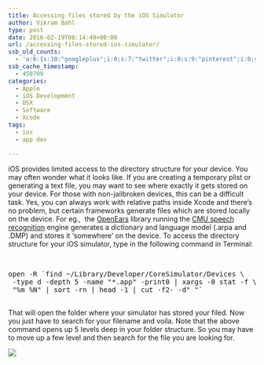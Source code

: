 ```yaml
---
title: Accessing files stored by the iOS Simulator
author: Vikram Bahl
type: post
date: 2016-02-19T08:14:49+00:00
url: /accessing-files-stored-ios-simulator/
ssb_old_counts:
  - 'a:6:{s:10:"googleplus";i:0;s:7:"twitter";i:0;s:9:"pinterest";i:0;s:7:"fbshare";i:0;s:8:"linkedin";i:0;s:6:"reddit";i:0;}'
ssb_cache_timestamp:
  - 450709
categories:
  - Apple
  - iOS Development
  - OSX
  - Software
  - Xcode
tags:
  - ios
  - app dev

---
```

iOS provides limited access to the directory structure for your device. You may often wonder what it looks like. If you are creating a temporary plist or generating a text file, you may want to see where exactly it gets stored on your device. For those with non-jailbroken devices, this can be a difficult task. Yes, you can always work with relative paths inside Xcode and there&#8217;s no problem, but certain frameworks generate files which are stored locally on the device. For eg.,  the [OpenEars][1] library running the [CMU speech recognition][2] engine generates a dictionary and language model (.arpa and .DMP) and stores it &#8216;somewhere&#8217; on the device. To access the directory structure for your iOS simulator, type in the following command in Terminal:

&nbsp;

<pre lang="bash">open -R `find ~/Library/Developer/CoreSimulator/Devices \
 -type d -depth 5 -name "*.app" -print0 | xargs -0 stat -f \
 "%m %N" | sort -rn | head -1 | cut -f2- -d" "`

</pre>

That will open the folder where your simulator has stored your filed. Now you just have to search for your filename and voila. Note that the above command opens up 5 levels deep in your folder structure. So you may have to move up a few level and then search for the file you are looking for.

<img src="/images/macos-folder.png">

 [1]: http://www.politepix.com/openears/
 [2]: http://cmusphinx.sourceforge.net/wiki/
 [3]: https://i1.wp.com/vikrambahl.com/wp-content/uploads/2016/02/Screenshot-2016-02-19-16.09.16.png